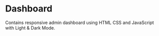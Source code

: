 # Dashboard
Contains responsive admin dashboard using HTML CSS and JavaScript with Light &amp; Dark Mode.
